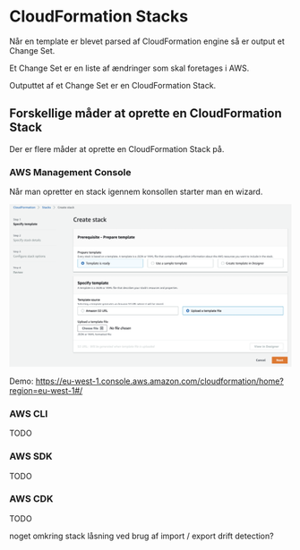 # CloudFormation Stacks

Når en template er blevet parsed af CloudFormation engine så er output et Change Set.

Et Change Set er en liste af ændringer som skal foretages i AWS.

Outputtet af et Change Set er en CloudFormation Stack.

## Forskellige måder at oprette en CloudFormation Stack

Der er flere måder at oprette en CloudFormation Stack på.

### AWS Management Console

Når man opretter en stack igennem konsollen starter man en wizard.

![Stack01](./images/stacks.01.png)

Demo: https://eu-west-1.console.aws.amazon.com/cloudformation/home?region=eu-west-1#/

### AWS CLI

TODO

### AWS SDK

TODO

### AWS CDK

TODO

noget omkring stack låsning ved brug af import / export
drift detection?
